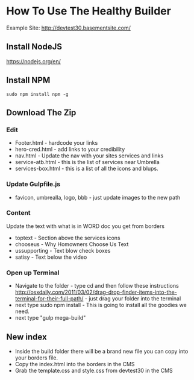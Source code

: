 # How To Use The Healthy Builder 

Example Site: http://devtest30.basementsite.com/

## Install NodeJS
https://nodejs.org/en/


## Install NPM
```
sudo npm install npm -g
```

## Download The Zip 

### Edit
- Footer.html - hardcode your links
- hero-cred.html - add links to your credibility 
- nav.html - Update the nav with your sites services and links
- service-atb.html - this is the list of services near Umbrella 
- services-box.html - this is a list of all the icons and blups. 


### Update Gulpfile.js 
- favicon, umbrealla, logo, bbb - just update images to the new path

### Content 
Update the text with what is in WORD doc you get from borders 
- toptext - Section above the services icons
- chooseus - Why Homowners Choose Us Text 
- ussupporting - Text blow check boxes
- satisy -  Text below the video

### Open up Terminal 
- Navigate to the folder - type cd  and then follow these instructions http://osxdaily.com/2011/03/02/drag-drop-finder-items-into-the-terminal-for-their-full-path/  - just drag your folder into the terminal 
- next type sudo npm install - This is going to install all the goodies we need. 
- next type "gulp mega-build" 

## New index 
- Inside the build folder there will be a brand new file you can copy into your borders file. 
- Copy the index.html into the borders in the CMS 
- Grab the template.css and style.css from devtest30 in the CMS
